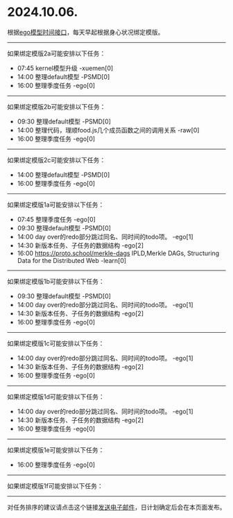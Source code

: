 # 2024.10.06.

根据[ego模型时间接口](https://gitee.com/hyg/blog/blob/master/timeflow.md)，每天早起根据身心状况绑定模版。

---
如果绑定模版2a可能安排以下任务：

- 07:45	kernel模型升级 -xuemen[0]
- 14:00	整理default模型 -PSMD[0]
- 16:00	整理季度任务 -ego[0]

---
如果绑定模版2b可能安排以下任务：

- 09:30	整理default模型 -PSMD[0]
- 14:00	整理代码，理顺food.js几个成员函数之间的调用关系 -raw[0]
- 16:00	整理季度任务 -ego[0]

---
如果绑定模版2c可能安排以下任务：

- 14:00	整理default模型 -PSMD[0]
- 16:00	整理季度任务 -ego[0]

---
如果绑定模版1a可能安排以下任务：

- 07:45	整理季度任务 -ego[0]
- 09:30	整理default模型 -PSMD[0]
- 14:00	day over的redo部分跳过同名、同时间的todo项。 -ego[1]
- 14:30	新版本任务、子任务的数据结构 -ego[2]
- 16:00	https://proto.school/merkle-dags IPLD,Merkle DAGs, Structuring Data for the Distributed Web -learn[0]

---
如果绑定模版1b可能安排以下任务：

- 09:30	整理default模型 -PSMD[0]
- 14:00	day over的redo部分跳过同名、同时间的todo项。 -ego[1]
- 14:30	新版本任务、子任务的数据结构 -ego[2]
- 16:00	整理季度任务 -ego[0]

---
如果绑定模版1c可能安排以下任务：

- 14:00	day over的redo部分跳过同名、同时间的todo项。 -ego[1]
- 14:30	新版本任务、子任务的数据结构 -ego[2]
- 16:00	整理季度任务 -ego[0]

---
如果绑定模版1d可能安排以下任务：

- 14:00	day over的redo部分跳过同名、同时间的todo项。 -ego[1]
- 14:30	新版本任务、子任务的数据结构 -ego[2]
- 16:00	整理季度任务 -ego[0]

---
如果绑定模版1e可能安排以下任务：

- 16:00	整理季度任务 -ego[0]

---
如果绑定模版1f可能安排以下任务：


---
对任务排序的建议请点击这个链接<a href="mailto:huangyg@mars22.com?subject=关于2024.10.06.任务排序的建议&body=date: 2024.10.06.%0D%0Afile: ../../blog/release/time/d.20241006.md%0D%0A---请勿修改邮件主题及以上内容---%0D%0A">发送电子邮件</a>，日计划确定后会在本页面发布。